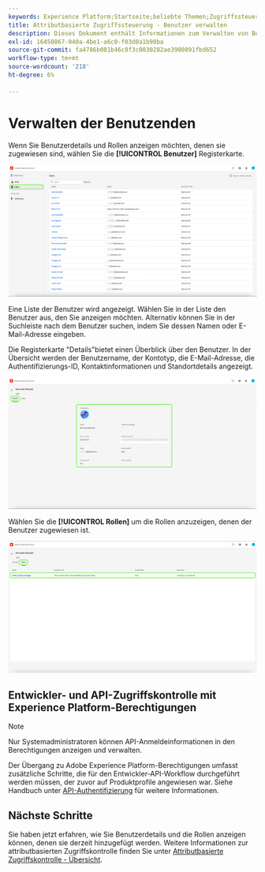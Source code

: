 ```yaml
---
keywords: Experience Platform;Startseite;beliebte Themen;Zugriffssteuerung;attributbasierte Zugriffssteuerung;ABAC
title: Attributbasierte Zugriffssteuerung - Benutzer verwalten
description: Dieses Dokument enthält Informationen zum Verwalten von Benutzern und Benutzergruppen über die Benutzeroberfläche "Berechtigungen"in Adobe Experience Cloud
exl-id: 16450867-040a-4be1-a6c0-f03d0a1b90ba
source-git-commit: fa4786b081b46c8f3c0030282ae3900891fbd652
workflow-type: tm+mt
source-wordcount: '218'
ht-degree: 6%

---
```


# Verwalten der Benutzenden

Wenn Sie Benutzerdetails und Rollen anzeigen möchten, denen sie zugewiesen sind, wählen Sie die **[!UICONTROL Benutzer]** Registerkarte.

![flac-users-tab](../../images/flac-ui/flac-users-tab.png)

Eine Liste der Benutzer wird angezeigt. Wählen Sie in der Liste den Benutzer aus, den Sie anzeigen möchten. Alternativ können Sie in der Suchleiste nach dem Benutzer suchen, indem Sie dessen Namen oder E-Mail-Adresse eingeben.

Die Registerkarte &quot;Details&quot;bietet einen Überblick über den Benutzer. In der Übersicht werden der Benutzername, der Kontotyp, die E-Mail-Adresse, die Authentifizierungs-ID, Kontaktinformationen und Standortdetails angezeigt.

![flac-users-details](../../images/flac-ui/flac-users-details.png)

Wählen Sie die **[!UICONTROL Rollen]** um die Rollen anzuzeigen, denen der Benutzer zugewiesen ist.

![flac-users-roles](../../images/flac-ui/flac-users-roles.png)

## Entwickler- und API-Zugriffskontrolle mit Experience Platform-Berechtigungen

>[!NOTE]
>
>Nur Systemadministratoren können API-Anmeldeinformationen in den Berechtigungen anzeigen und verwalten.

Der Übergang zu Adobe Experience Platform-Berechtigungen umfasst zusätzliche Schritte, die für den Entwickler-API-Workflow durchgeführt werden müssen, der zuvor auf Produktprofile angewiesen war. Siehe Handbuch unter [API-Authentifizierung](../../../landing/api-authentication.md) für weitere Informationen.

## Nächste Schritte

Sie haben jetzt erfahren, wie Sie Benutzerdetails und die Rollen anzeigen können, denen sie derzeit hinzugefügt werden. Weitere Informationen zur attributbasierten Zugriffskontrolle finden Sie unter [Attributbasierte Zugriffskontrolle - Übersicht](../overview.md).
